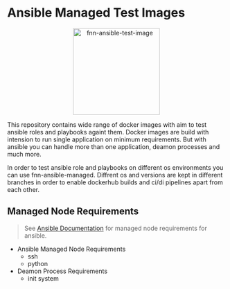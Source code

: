 # Ansible Managed Test Images
<p align="center">
    <img src="https://user-images.githubusercontent.com/20422563/81475903-96cad600-9217-11ea-826c-da9b4f44546a.png" alt="fnn-ansible-test-image" width="200"/>
</p>
This repository contains wide range of docker images with aim to test ansible roles and playbooks againt them. Docker images are build with intension to run single application on minimum requirements. But with ansible you can handle more than one application, deamon processes and much more.

In order to test ansible role and playbooks on different os environments you can use fnn-ansible-managed. Diffrent os and versions are kept in different branches in order to enable dockerhub builds and ci/di pipelines apart from each other.

## Managed Node Requirements
> See [Ansible Documentation](https://docs.ansible.com/ansible/latest/installation_guide/intro_installation.html#managed-node-requirements) for managed node requirements for ansible.

- Ansible Managed Node Requirements
  - ssh
  - python
- Deamon Process Requirements
  - init system
